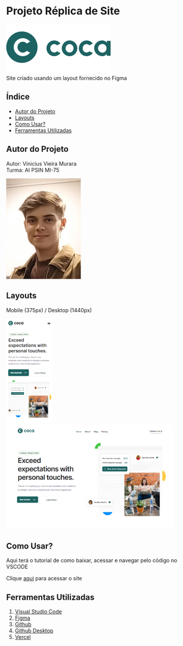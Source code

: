 # Projeto Réplica de Site
![Logo](./img/Logo-2.svg)<br>
Site criado usando um layout fornecido no Figma
<br>

## Índice
- <a href="#autor-do-projeto">Autor do Projeto</a>
- <a href="#layouts">Layouts</a>
- <a href="#como-usar">Como Usar?</a>
- <a href="#ferramentas-utilizadas">Ferramentas Utilizadas</a>

## Autor do Projeto
Autor: Vinicius Vieira Murara<br>
Turma: AI PSIN MI-75

<img style="width: 200px" src="./img/autor.jpeg">

## Layouts
Mobile (375px) / Desktop (1440px)<br>

<img style="width: 124px" src="./img/TelaMobile2.png"> <img style="width: 448px" src="./img/TelaDesktop.png">

## Como Usar?
Aqui terá o tutorial de como baixar, acessar e navegar pelo código no VSCODE

Clique [aqui](https://site-coca.vercel.app/) para acessar o site

## Ferramentas Utilizadas
1. [Visual Studio Code](https://code.visualstudio.com/)
2. [Figma](https://www.figma.com/pt-br/)
3. [Github](https://github.com/)
4. [Github Desktop](https://github.com/apps/desktop)
5. [Vercel](https://vercel.com/)